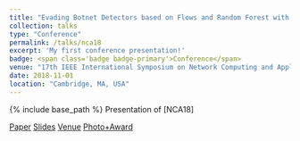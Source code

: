 ```yaml
---
title: "Evading Botnet Detectors based on Flows and Random Forest with Adversarial Samples"
collection: talks
type: "Conference"
permalink: /talks/nca18
excerpt: 'My first conference presentation!'
badge: <span class='badge badge-primary'>Conference</span> 
venue: "17th IEEE International Symposium on Network Computing and Applications"
date: 2018-11-01
location: "Cambridge, MA, USA"
---
```

{% include base_path %}
Presentation of [NCA18]

<a class="btn btn-outline-primary my-1 mr-1 btn-sm" href="{{ base_path }}/publications/nca18" target="_blank" rel="noopener">Paper</a>
<a class="btn btn-outline-primary my-1 mr-1 btn-sm" href="{{ base_path }}/files/papers/nca18/nca18_slides.pdf" target="_blank" rel="noopener">Slides</a>
<a class="btn btn-outline-primary my-1 mr-1 btn-sm" href="https://www.nca-ieee.org/2018/conference_program.html" target="_blank" rel="noopener">Venue</a>
<a class="btn btn-outline-primary my-1 mr-1 btn-sm" href="{{ base_path }}/files/talks/images/nca18_dinner.jpg" target="_blank" rel="noopener">Photo+Award</a>
